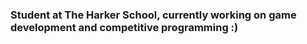 ### Student at The Harker School, currently working on game development and competitive programming :)

